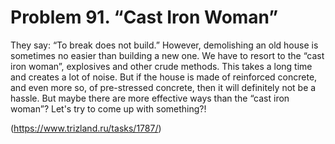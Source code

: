 # Problem 91. “Cast Iron Woman”

They say: “To break does not build.” However, demolishing an old house is sometimes no easier than building a new one. We have to resort to the “cast iron woman”, explosives and other crude methods. This takes a long time and creates a lot of noise. But if the house is made of reinforced concrete, and even more so, of pre-stressed concrete, then it will definitely not be a hassle. But maybe there are more effective ways than the “cast iron woman”? Let's try to come up with something?!

(https://www.trizland.ru/tasks/1787/)